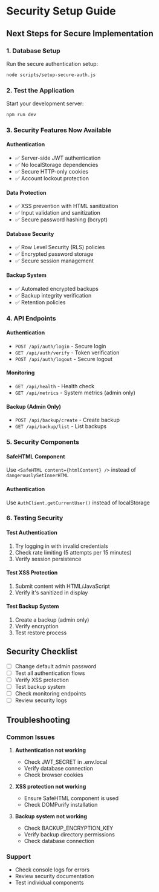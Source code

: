 # Security Setup Guide

## Next Steps for Secure Implementation

### 1. Database Setup
Run the secure authentication setup:
```bash
node scripts/setup-secure-auth.js
```

### 2. Test the Application
Start your development server:
```bash
npm run dev
```

### 3. Security Features Now Available

#### Authentication
- ✅ Server-side JWT authentication
- ✅ No localStorage dependencies
- ✅ Secure HTTP-only cookies
- ✅ Account lockout protection

#### Data Protection
- ✅ XSS prevention with HTML sanitization
- ✅ Input validation and sanitization
- ✅ Secure password hashing (bcrypt)

#### Database Security
- ✅ Row Level Security (RLS) policies
- ✅ Encrypted password storage
- ✅ Secure session management

#### Backup System
- ✅ Automated encrypted backups
- ✅ Backup integrity verification
- ✅ Retention policies

### 4. API Endpoints

#### Authentication
- `POST /api/auth/login` - Secure login
- `GET /api/auth/verify` - Token verification
- `POST /api/auth/logout` - Secure logout

#### Monitoring
- `GET /api/health` - Health check
- `GET /api/metrics` - System metrics (admin only)

#### Backup (Admin Only)
- `POST /api/backup/create` - Create backup
- `GET /api/backup/list` - List backups

### 5. Security Components

#### SafeHTML Component
Use `<SafeHTML content={htmlContent} />` instead of `dangerouslySetInnerHTML`

#### Authentication
Use `AuthClient.getCurrentUser()` instead of localStorage

### 6. Testing Security

#### Test Authentication
1. Try logging in with invalid credentials
2. Check rate limiting (5 attempts per 15 minutes)
3. Verify session persistence

#### Test XSS Protection
1. Submit content with HTML/JavaScript
2. Verify it's sanitized in display

#### Test Backup System
1. Create a backup (admin only)
2. Verify encryption
3. Test restore process

## Security Checklist

- [ ] Change default admin password
- [ ] Test all authentication flows
- [ ] Verify XSS protection
- [ ] Test backup system
- [ ] Check monitoring endpoints
- [ ] Review security logs

## Troubleshooting

### Common Issues

1. **Authentication not working**
   - Check JWT_SECRET in .env.local
   - Verify database connection
   - Check browser cookies

2. **XSS protection not working**
   - Ensure SafeHTML component is used
   - Check DOMPurify installation

3. **Backup system not working**
   - Check BACKUP_ENCRYPTION_KEY
   - Verify backup directory permissions
   - Check database connection

### Support
- Check console logs for errors
- Review security documentation
- Test individual components
